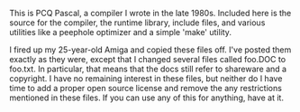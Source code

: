 This is PCQ Pascal, a compiler I wrote in the late 1980s. Included here
is the source for the compiler, the runtime library, include files, and
various utilities like a peephole optimizer and a simple 'make' utility.

I fired up my 25-year-old Amiga and copied these files off. I've posted
them exactly as they were, except that I changed several files called
foo.DOC to foo.txt. In particular, that means that the docs still refer
to shareware and a copyright. I have no remaining interest in these
files, but neither do I have time to add a proper open source
license and remove the any restrictions mentioned in these files. If
you can use any of this for anything, have at it.
